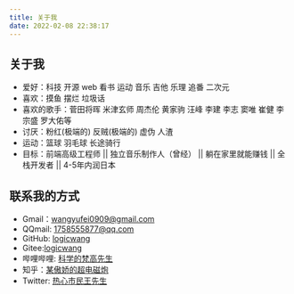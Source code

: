 ```yaml
---
title: 关于我
date: 2022-02-08 22:38:17
---
```


## 关于我

- 爱好：科技 开源 web 看书 运动 音乐 吉他 乐理  追番 二次元
- 喜欢：摸鱼 摆烂 垃圾话
- 喜欢的歌手：菅田将晖 米津玄师 周杰伦 黄家驹 汪峰 李建 李志 窦唯 崔健 李宗盛 罗大佑等
- 讨厌：粉红(极端的) 反贼(极端的) 虚伪 人渣 
- 运动：篮球 羽毛球 长途骑行
- 目标：前端高级工程师  || 独立音乐制作人（曾经） || 躺在家里就能赚钱  ||  全栈开发者  ||  4-5年内润日本
  

  
## 联系我的方式

- Gmail：<wangyufei0909@gmail.com>
- QQmail: <1758555877@qq.com>
- GitHub: [logicwang](https://github.com/logicwang)
- Gitee:[logicwang](https://gitee.com/wangyf2020)
- 哔哩哔哩: [科学的梵高先生](https://space.bilibili.com/474868654?spm_id_from=333.1007.0.0)
- 知乎：[某傲娇的超电磁炮](https://www.zhihu.com/people/peng-yu-yan-44-15)
- Twitter: [热心市民王先生](https://twitter.com/biantaiwang0721)